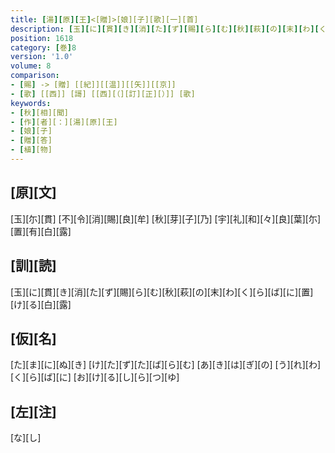 ```yaml
---
title: [湯][原][王]<[贈]>[娘][子][歌][一][首]
description: [玉][に][貫][き][消][た][ず][賜][ら][む][秋][萩][の][末][わ][く][ら][ば][に][置][け][る][白][露]
position: 1618
category: [巻]8
version: '1.0'
volume: 8
comparison:
- [賜] -> [贈] [[紀]][[温]][[矢]][[京]]
- [歌] [[西]] [謌] [[西][（][訂][正][）]] [歌]
keywords:
- [秋][相][聞]
- [作][者][：][湯][原][王]
- [娘][子]
- [贈][答]
- [植][物]
---
```


## [原][文]

[玉][尓][貫] [不][令][消][賜][良][牟] [秋][芽][子][乃] [宇][礼][和][々][良][葉][尓] [置][有][白][露]

## [訓][読]

[玉][に][貫][き][消][た][ず][賜][ら][む][秋][萩][の][末][わ][く][ら][ば][に][置][け][る][白][露]

## [仮][名]

[た][ま][に][ぬ][き] [け][た][ず][た][ば][ら][む] [あ][き][は][ぎ][の] [う][れ][わ][く][ら][ば][に] [お][け][る][し][ら][つ][ゆ]

## [左][注]

[な][し]
